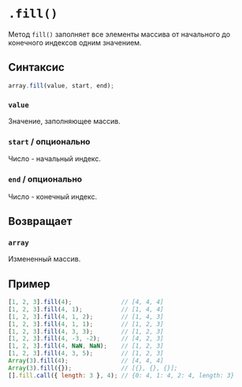 # `.fill()`

Метод `fill()` заполняет все элементы массива от начального до конечного индексов одним значением.

## Синтаксис

```js
array.fill(value, start, end);
```

### `value`

Значение, заполняющее массив.

### `start` / опционально

Число - начальный индекс.

### `end` / опционально

Число - конечный индекс.

## Возвращает

### `array`

Измененный массив.

## Пример

```js
[1, 2, 3].fill(4);              // [4, 4, 4]
[1, 2, 3].fill(4, 1);           // [1, 4, 4]
[1, 2, 3].fill(4, 1, 2);        // [1, 4, 3]
[1, 2, 3].fill(4, 1, 1);        // [1, 2, 3]
[1, 2, 3].fill(4, 3, 3);        // [1, 2, 3]
[1, 2, 3].fill(4, -3, -2);      // [4, 2, 3]
[1, 2, 3].fill(4, NaN, NaN);    // [1, 2, 3]
[1, 2, 3].fill(4, 3, 5);        // [1, 2, 3]
Array(3).fill(4);               // [4, 4, 4]
Array(3).fill({});              // [{}, {}, {}];
[].fill.call({ length: 3 }, 4); // {0: 4, 1: 4, 2: 4, length: 3}
```
